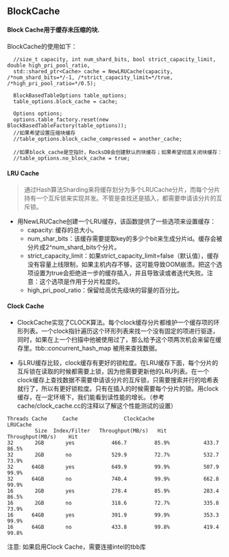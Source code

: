 ## BlockCache
#### Block Cache用于缓存未压缩的块.  
BlockCache的使用如下：
```
  //size_t capacity, int num_shard_bits, bool strict_capacity_limit, double high_pri_pool_ratio,
  std::shared_ptr<Cache> cache = NewLRUCache(capacity, /*num_shard_bits=*/-1, /*strict_capacity_limit=*/true, /*high_pri_pool_ratio=*/0.5);
  
  BlockBasedTableOptions table_options;
  table_options.block_cache = cache;
  
  Options options;
  options.table_factory.reset(new BlockBasedTableFactory(table_options));
  //如果希望设置压缩块缓存
  //table_options.block_cache_compressed = another_cache;

  //如果block_cache是空指针，RocksDB会创建默认的块缓存；如果希望彻底关闭块缓存：
  //table_options.no_block_cache = true;
```
#### LRU Cache  
> 通过Hash算法Sharding来将缓存划分为多个LRUCache分片，而每个分片持有一个互斥锁来实现并发。不管是查找还是插入，都需要申请该分片的互斥锁。  
- 用NewLRUCache创建一个LRU缓存，该函数提供了一些选项来设置缓存：
  - capacity: 缓存的总大小。
  - num_shar_bits：该缓存需要提取key的多少个bit来生成分片id。缓存会被分片成2^num_shard_bits个分片。
  - strict_capacity_limit：如果strict_capacity_limit=false（默认值），缓存没有容量上线限制，如果主机内存不够，这可能导致OOM崩溃。把这个选项设置为true会拒绝进一步的缓存插入，并且导致读或者迭代失败。注意：这个选项是作用于分片粒度的。
  - high_pri_pool_ratio：保留给高优先级块的容量的百分比。
#### Clock Cache
- ClockCache实现了CLOCK算法。每个clock缓存分片都维护一个缓存项的环形列表。一个clock指针遍历这个环形列表来找一个没有固定的项进行驱逐，同时，如果在上一个扫描中他被使用过了，那么给予这个项两次机会来留在缓存里。tbb::concurrent_hash_map 被用来查找数据。

- 与LRU缓存比较，clock缓存有更好的锁粒度。在LRU缓存下面，每个分片的互斥锁在读取的时候都需要上锁，因为他需要更新他的LRU列表。在一个clock缓存上查找数据不需要申请该分片的互斥锁，只需要搜索并行的哈希表就行了，所以有更好锁粒度。只有在插入的时候需要每个分片的锁。用clock缓存，在一定环境下，我们能看到读性能的增长。（参考cache/clock_cache.cc的注释以了解这个性能测试的设置）
```
Threads Cache     Cache               ClockCache               LRUCache
         Size  Index/Filter   Throughput(MB/s)   Hit       Throughput(MB/s)    Hit
32       2GB       yes            466.7         85.9%           433.7         86.5%
32       2GB       no             529.9         72.7%           532.7         73.9%
32      64GB       yes            649.9         99.9%           507.9         99.9%
32      64GB       no             740.4         99.9%           662.8         99.9%
16       2GB       yes            278.4         85.9%           283.4         86.5%
16       2GB       no             318.6         72.7%           335.8         73.9%
16      64GB       yes            391.9         99.9%           353.3         99.9%
16      64GB       no             433.8         99.8%           419.4         99.8%
```
注意: 如果启用Clock Cache，需要连接intel的tbb库
